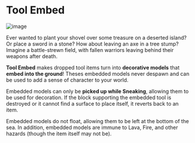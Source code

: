 # Tool Embed

![image](https://user-images.githubusercontent.com/11655960/230741901-b82b5fb6-5888-4cd6-8820-b3925705554a.png)

Ever wanted to plant your shovel over some treasure on a deserted island? Or place a sword in a stone? How about leaving an axe in a tree stump? Imagine a battle-strewn field, with fallen warriors leaving behind their weapons after death.

**Tool Embed** makes dropped tool items turn into **decorative models** that **embed into the ground**! Theses embedded models never despawn and can be used to add a sense of character to your world.

Embedded models can only be **picked up while Sneaking**, allowing them to be used for decoration. If the block supporting the embedded tool is destroyed or it cannot find a surface to place itself, it reverts back to an item. 

Embedded models do not float, allowing them to be left at the bottom of the sea. In addition, embedded models are immune to Lava, Fire, and other hazards (though the item itself may not be).
